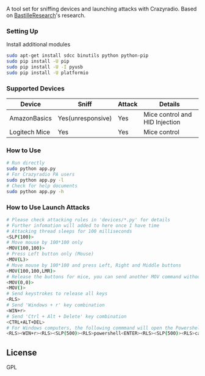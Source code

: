 A tool set for sniffing devices and launching attacks with Crazyradio.
Based on [BastilleResearch](https://github.com/BastilleResearch/nrf-research-firmware.git "nrf-research-firmware")'s research.

### Setting Up
Install additional modules
```sh
sudo apt-get install sdcc binutils python python-pip
sudo pip install -U pip
sudo pip install -U -I pyusb
sudo pip install -U platformio
```

### Supported Devices
| Device  | Sniff | Attack | Details |
| ----------------- | ----------------- | ----------------- | ----------------- |
| AmazonBasics | Yes(unresponsive) | Yes | Mice control and HID Injection |
| Logitech Mice | Yes | Yes | Mice control |


### How to Use
```sh
# Run directly
sudo python app.py
# For Crazyradio PA users
sudo python app.py -l
# Check for help documents
sudo python app.py -h
```

### How to Use Launch Attacks
```sh
# Please check attacking rules in 'devices/*.py' for details
# Further infomation will added to here once I have time
# Attacking thread sleeps for 100 milliseconds
<SLP(100)>
# Move mouse by 100*100 only
<MOV(100,100)>
# Press Left button only (Mouse)
<MOV(L)>
# Move mouse by 100*100 and press Left, Right and Middle buttons
<MOV(100,100,LMR)>
# Release the buttons for mice, you can send another MOV command without any buttons
<MOV(0,0)>
<MOV()>
# Send keystrokes to release all keys
<RLS>
# Send 'Windows + r' key combination
<WIN+r>
# Send 'Ctrl + Alt + Delete' key combination
<CTRL+ALT+DEL>
# For Windows computers, the following commmand will open the Powershell and then open the Caculator
<RLS><WIN+r><RLS><SLP(500)><RLS>powershell<ENTER><RLS><SLP(500)><RLS>calc<ENTER><RLS>
```

License
----
GPL
